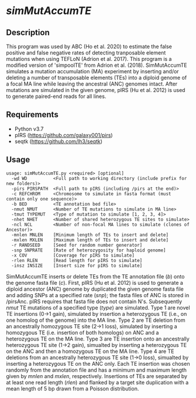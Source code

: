 # *simMutAccumTE*

## Description
This program was used by ABC (Ho et al. 2020) to estimate the false positive and false negative rates of detecting tranposable element mutations when using TEFLoN (Adrion et al. 2017).
This program is a modified version of 'simpoolTE' from Adrion et al. (2018).
SimMutAccumTE simulates a mutation accumulation (MA) experiment by inserting and/or deleting a number of transposable elements (TEs) into a diploid genome of a focal MA line while leaving the ancestral (ANC) genomes intact. After mutations are simulated in the given genome, pIRS (Hu et al. 2012) is used to generate paired-end reads for all lines.

## Requirements
- Python v3.7
- pIRS (https://github.com/galaxy001/pirs)
- seqtk (https://github.com/lh3/seqtk)

## Usage

```
usage: simMutAccumTE.py <required> [optional] 
  -wd WD          <Full path to working directory (include prefix for new folders)>
  -pirs PIRSPATH  <Full path to pIRS (including /pirs at the end)>
  -c REFCHROM     <Chromosome to simulate in fasta format (must contain only one sequence)>
  -b BED          <TE annotation bed file>
  -nmut NMUT      <Number of TE mutations to simulate in MA line>
  -tmut TYPEMUT   <Type of mutation to simulate [1, 2, 3, 4]>
  -nhet NHET      <Number of shared heterozygous TE sites to simulate>
  -ncl NCL        <Number of non-focal MA lines to simulate (clones of Ancestor)>
  -mnlen MNLEN    [Minimum length of TEs to insert and delete]
  -mxlen MXLEN    [Maximum length of TEs to insert and delete]
  -r RANDSEED     [Seed for random number generator]
  -snp SNPRATE    [Rate of heterozygosity for haploid genome]
  -x COV          [Coverage for pIRS to simulate]
  -rlen RLEN      [Read length for pIRS to simulate]
  -insz INSIZE    [Insert size for pIRS to simulate]

```

SimMutAccumTE inserts or delete TEs from the TE annotation file (<em>b</em>) onto the genome fasta file (<em>c</em>). 
First, pIRS (Hu et al. 2012) is used to generate a diploid ancestor (ANC) genome by duplicated the given genome fasta file and adding SNPs at a specified rate (<em>snp</em>); the fasta files of ANC is stored in /pirsAnc. pIRS requires that fasta file does not contain N's. Subsequently <em>nmut</em> TE mutations of a specified type (<em>type</em>) are simulated. Type 1 are novel TE insertions (0->1 gain), simulated by insertion a heterozygous TE (i.e., on one homolog of the genome) into the MA line. Type 2 are TE deletion from an ancestrally homozygous TE site (2->1 loss), simulated by inserting a homozygous TE (i.e. insertion of both homologs) on ANC and a heterozygous TE on the MA line. Type 3 are TE insertion onto an ancestrally heterozygous TE site (1->2 gain), simualted by inserting a heterozygous TE on the ANC and then a homozygous TE on the MA line. Type 4 are TE deletions from an ancestrally heterozygous TE site (1->0 loss), simualted by inserting a heterozygous TE on the ANC only. Each TE insertion was chosen randomly from the annotation file and has a minimum and maximum length given by <em>mnlen</em> and <em>mxlen</em>, respectively. Insertions of TEs are separated by at least one read length (<em>rlen</em>) and flanked by a target site duplication with a mean length of 5 bp drawn from a Poisson distribution.


